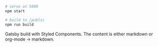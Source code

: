 ```bash
# serve on 5000
npm start

# build to /public
npm run build
```

Gatsby build with Styled Components. The content is either markdown or org-mode -> markdown.

